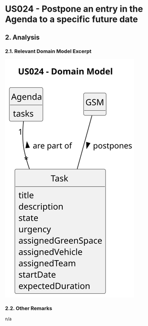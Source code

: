# US024 - Postpone an entry in the Agenda to a specific future date

## 2. Analysis

### 2.1. Relevant Domain Model Excerpt 

![Domain Model](svg/us024-domain-model.svg)

### 2.2. Other Remarks

n/a